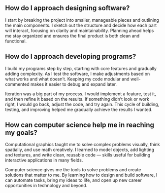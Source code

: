 ## How do I approach designing software?

I start by breaking the project into smaller, manageable pieces and outlining the main components. I sketch out the structure and decide how each part will interact, focusing on clarity and maintainability. Planning ahead helps me stay organized and ensures the final product is both clean and functional.

## How do I approach developing programs?

I build my programs step by step, starting with core features and gradually adding complexity. As I test the software, I make adjustments based on what works and what doesn’t. Keeping my code modular and well-commented makes it easier to debug and expand later.

Iteration was a big part of my process. I would implement a feature, test it, and then refine it based on the results. If something didn’t look or work right, I would go back, adjust the code, and try again. This cycle of building, testing, and improving helped me gradually achieve the results I wanted.

## How can computer science help me in reaching my goals?

Computational graphics taught me to solve complex problems visually, think spatially, and use math creatively. I learned to model objects, add lighting and textures, and write clean, reusable code — skills useful for building interactive applications in many fields.

Computer science gives me the tools to solve problems and create solutions that matter to me. By learning how to design and build software, I can automate tasks, bring my ideas to life, and open up new career opportunities in technology and beyond.
